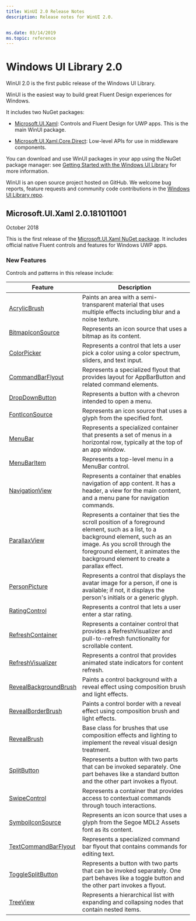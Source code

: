 ```yaml
---
title: WinUI 2.0 Release Notes
description: Release notes for WinUI 2.0.


ms.date: 03/14/2019
ms.topic: reference
---
```


# Windows UI Library 2.0

WinUI 2.0 is the first public release of the Windows UI Library. 

WinUI is the easiest way to build great Fluent Design experiences for Windows.

It includes two NuGet packages:

* [Microsoft.UI.Xaml](https://www.nuget.org/packages/Microsoft.UI.Xaml): Controls and Fluent Design for UWP apps. This is the main WinUI package.

* [Microsoft.UI.Xaml.Core.Direct](https://www.nuget.org/packages/Microsoft.UI.Xaml.Core.Direct): Low-level APIs for use in middleware components.

You can download and use WinUI packages in your app using the NuGet package manager: see [Getting Started with the Windows UI Library](https://docs.microsoft.com/en-us/uwp/toolkits/winui/getting-started) for more information.

WinUI is an open source project hosted on GitHub. We welcome bug reports, feature requests and community code contributions in the [Windows UI Library repo](https://aka.ms/winui).

## Microsoft.UI.Xaml 2.0.181011001

October 2018

This is the first release of the [Microsoft.UI.Xaml NuGet package](https://www.nuget.org/packages/Microsoft.UI.Xaml). It includes official native Fluent controls and features for Windows UWP apps.

### New Features

Controls and patterns in this release include:

| Feature | Description |
| --- | --- |
|[AcrylicBrush]( https://docs.microsoft.com/en-us/uwp/api/microsoft.ui.xaml.media.acrylicbrush)| Paints an area with a semi-transparent material that uses multiple effects including blur and a noise texture.|
|[BitmapIconSource]( https://docs.microsoft.com/en-us/uwp/api/microsoft.ui.xaml.controls.bitmapiconsource)| Represents an icon source that uses a bitmap as its content.|
|[ColorPicker]( https://docs.microsoft.com/en-us/uwp/api/microsoft.ui.xaml.controls.colorpicker)| Represents a control that lets a user pick a color using a color spectrum, sliders, and text input.|
|[CommandBarFlyout](https://docs.microsoft.com/en-us/uwp/api/microsoft.ui.xaml.controls.commandbarflyout)|Represents a specialized flyout that provides layout for AppBarButton and related command elements.|
|[DropDownButton](https://docs.microsoft.com/en-us/uwp/api/microsoft.ui.xaml.controls.dropdownbutton)|Represents a button with a chevron intended to open a menu.|
|[FontIconSource ](https://docs.microsoft.com/en-us/uwp/api/microsoft.ui.xaml.controls.fonticonsource)|Represents an icon source that uses a glyph from the specified font.|
|[MenuBar](https://docs.microsoft.com/en-us/uwp/api/microsoft.ui.xaml.controls.menubar)|Represents a specialized container that presents a set of menus in a horizontal row, typically at the top of an app window.|
|[MenuBarItem](https://docs.microsoft.com/en-us/uwp/api/microsoft.ui.xaml.controls.menubaritem)|Represents a top-level menu in a MenuBar control.|
|[NavigationView](https://docs.microsoft.com/en-us/uwp/api/microsoft.ui.xaml.controls.navigationview)|Represents a container that enables navigation of app content. It has a header, a view for the main content, and a menu pane for navigation commands.|
|[ParallaxView](https://docs.microsoft.com/en-us/uwp/api/microsoft.ui.xaml.controls.parallaxview)|Represents a container that ties the scroll position of a foreground element, such as a list, to a background element, such as an image. As you scroll through the foreground element, it animates the background element to create a parallax effect.|
|[PersonPicture](https://docs.microsoft.com/en-us/uwp/api/microsoft.ui.xaml.controls.personpicture)|Represents a control that displays the avatar image for a person, if one is available; if not, it displays the person's initials or a generic glyph.|
|[RatingControl](https://docs.microsoft.com/en-us/uwp/api/microsoft.ui.xaml.controls.ratingcontrol)|Represents a control that lets a user enter a star rating.|
|[RefreshContainer](https://docs.microsoft.com/en-us/uwp/api/microsoft.ui.xaml.controls.refreshcontainer)|Represents a container control that provides a RefreshVisualizer and pull-to-refresh functionality for scrollable content.|
|[RefreshVisualizer](https://docs.microsoft.com/en-us/uwp/api/microsoft.ui.xaml.controls.refreshvisualizer)|Represents a control that provides animated state indicators for content refresh.|
|[RevealBackgroundBrush](https://docs.microsoft.com/en-us/uwp/api/microsoft.ui.xaml.media.revealbackgroundbrush)|Paints a control background with a reveal effect using composition brush and light effects.|
|[RevealBorderBrush](https://docs.microsoft.com/en-us/uwp/api/microsoft.ui.xaml.media.revealborderbrush)|Paints a control border with a reveal effect using composition brush and light effects.|
|[RevealBrush](https://docs.microsoft.com/en-us/uwp/api/microsoft.ui.xaml.media.revealbrush)|Base class for brushes that use composition effects and lighting to implement the reveal visual design treatment.|
|[SplitButton](https://docs.microsoft.com/en-us/uwp/api/microsoft.ui.xaml.controls.splitbutton)|Represents a button with two parts that can be invoked separately. One part behaves like a standard button and the other part invokes a flyout.|
|[SwipeControl](https://docs.microsoft.com/en-us/uwp/api/microsoft.ui.xaml.controls.swipecontrol)|Represents a container that provides access to contextual commands through touch interactions.|
|[SymbolIconSource](https://docs.microsoft.com/en-us/uwp/api/microsoft.ui.xaml.controls.symboliconsource)|Represents an icon source that uses a glyph from the Segoe MDL2 Assets font as its content.|
|[TextCommandBarFlyout](https://docs.microsoft.com/en-us/uwp/api/microsoft.ui.xaml.controls.textcommandbarflyout)|Represents a specialized command bar flyout that contains commands for editing text.|
|[ToggleSplitButton](https://docs.microsoft.com/en-us/uwp/api/microsoft.ui.xaml.controls.togglesplitbutton)|Represents a button with two parts that can be invoked separately. One part behaves like a toggle button and the other part invokes a flyout.|
|[TreeView](https://docs.microsoft.com/en-us/uwp/api/microsoft.ui.xaml.controls.treeview)|Represents a hierarchical list with expanding and collapsing nodes that contain nested items.|

